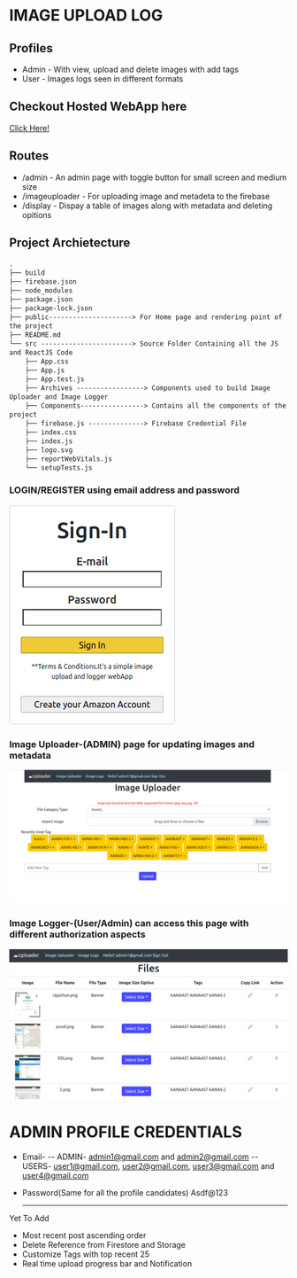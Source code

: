 # IMAGE UPLOAD LOG

## Profiles

- Admin - With view, upload and delete images with add tags
- User - Images logs seen in different formats

## Checkout Hosted WebApp here

[Click Here!](https://image-upload-and-log.web.app/)

## Routes

- /admin - An admin page with toggle button for small screen and medium size
- /imageuploader - For uploading image and metadeta to the firebase
- /display - Dispay a table of images along with metadata and deleting opitions

## Project Archietecture

```tree
.
├── build
├── firebase.json
├── node_modules
├── package.json
├── package-lock.json
├── public---------------------> For Home page and rendering point of the project
├── README.md
└── src -----------------------> Source Folder Containing all the JS and ReactJS Code
    ├── App.css
    ├── App.js
    ├── App.test.js
    ├── Archives -----------------> Components used to build Image Uploader and Image Logger
    ├── Components----------------> Contains all the components of the project
    ├── firebase.js --------------> Firebase Credential File
    ├── index.css
    ├── index.js
    ├── logo.svg
    ├── reportWebVitals.js
    └── setupTests.js

```

### LOGIN/REGISTER using email address and password

![Register/Login](login.png)

### Image Uploader-(ADMIN) page for updating images and metadata

![ImageUploader](ImageUploader.png)

### Image Logger-(User/Admin) can access this page with different authorization aspects

![ImageLogs](imageLogs.png)

# ADMIN PROFILE CREDENTIALS

- Email-
  -- ADMIN- admin1@gmail.com and admin2@gmail.com
  -- USERS- user1@gmail.com, user2@gmail.com, user3@gmail.com and user4@gmail.com
- Password(Same for all the profile candidates)
  Asdf@123
  
  ---------------------------------------------------------------------------------
Yet To Add
- Most recent post ascending order
- Delete Reference from Firestore and Storage
- Customize Tags with top recent 25
- Real time upload progress bar and Notification
